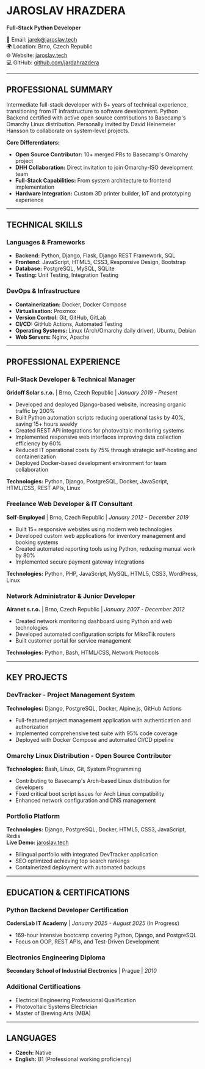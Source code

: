 # JAROSLAV HRAZDERA

**Full-Stack Python Developer**

📧 Email: [jarek@jaroslav.tech](mailto:jarek@jaroslav.tech)  
🌍 Location: Brno, Czech Republic  
🌐 Website: [jaroslav.tech](https://jaroslav.tech)  
💻 GitHub: [github.com/jardahrazdera](https://github.com/jardahrazdera)

---

## PROFESSIONAL SUMMARY

Intermediate full-stack developer with 6+ years of technical experience, transitioning from IT infrastructure to software development. Python Backend certified with active open source contributions to Basecamp's Omarchy Linux distribution. Personally invited by David Heinemeier Hansson to collaborate on system-level projects.

**Core Differentiators:**

- **Open Source Contributor:** 10+ merged PRs to Basecamp's Omarchy project
- **DHH Collaboration:** Direct invitation to join Omarchy-ISO development team  
- **Full-Stack Capabilities:** From system architecture to frontend implementation
- **Hardware Integration:** Custom 3D printer builder, IoT and prototyping experience

---

## TECHNICAL SKILLS

### Languages & Frameworks

- **Backend:** Python, Django, Flask, Django REST Framework, SQL
- **Frontend:** JavaScript, HTML5, CSS3, Responsive Design, Bootstrap
- **Database:** PostgreSQL, MySQL, SQLite
- **Testing:** Unit Testing, Integration Testing

### DevOps & Infrastructure

- **Containerization:** Docker, Docker Compose
- **Virtualisation:** Proxmox
- **Version Control:** Git, GitHub, GitLab
- **CI/CD:** GitHub Actions, Automated Testing
- **Operating Systems:** Linux (Arch/Omarchy daily driver), Ubuntu, Debian
- **Web Servers:** Nginx, Apache

---

## PROFESSIONAL EXPERIENCE

### Full-Stack Developer & Technical Manager

**Gridoff Solar s.r.o.** | Brno, Czech Republic | *January 2019 - Present*

- Developed and deployed Django-based website, increasing organic traffic by 200%
- Built Python automation scripts reducing operational tasks by 40%, saving 15+ hours weekly
- Created REST API integrations for photovoltaic monitoring systems
- Implemented responsive web interfaces improving data collection efficiency by 60%
- Reduced IT operational costs by 75% through strategic self-hosting and containerization
- Deployed Docker-based development environment for team collaboration

**Technologies:** Python, Django, PostgreSQL, Docker, JavaScript, HTML/CSS, REST APIs, Linux

### Freelance Web Developer & IT Consultant

**Self-Employed** | Brno, Czech Republic | *January 2012 - December 2019*

- Built 15+ responsive websites using modern web technologies
- Developed custom web applications for inventory management and booking systems
- Created automated reporting tools using Python, reducing manual work by 80%
- Implemented secure payment gateway integrations

**Technologies:** Python, PHP, JavaScript, MySQL, HTML5, CSS3, WordPress, Linux

### Network Administrator & Junior Developer

**Airanet s.r.o.** | Brno, Czech Republic | *January 2007 - December 2012*

- Created network monitoring dashboard using Python and web technologies
- Developed automated configuration scripts for MikroTik routers
- Built customer portal for service management

**Technologies:** Python, Bash, HTML/CSS, Network Protocols

---

## KEY PROJECTS

### DevTracker - Project Management System

**Technologies:** Django, PostgreSQL, Docker, Alpine.js, GitHub Actions

- Full-featured project management application with authentication and authorization
- Implemented comprehensive test suite with 95% code coverage
- Deployed with Docker Compose and automated CI/CD pipeline

### Omarchy Linux Distribution - Open Source Contributor

**Technologies:** Bash, Linux, Git, System Programming

- Contributing to Basecamp's Arch-based Linux distribution for developers
- Fixed critical boot script issues for Arch Linux compatibility
- Enhanced network configuration and DNS management

### Portfolio Platform

**Technologies:** Django, PostgreSQL, Docker, HTML5, CSS3, JavaScript, Redis  
**Live Demo:** [jaroslav.tech](https://jaroslav.tech)

- Bilingual portfolio with integrated DevTracker application
- SEO optimized achieving top search rankings
- Containerized deployment with automated backups

---

## EDUCATION & CERTIFICATIONS

### Python Backend Developer Certification

**CodersLab IT Academy** | *January 2025 - August 2025* (In Progress)

- 169-hour intensive bootcamp covering Python, Django, and PostgreSQL
- Focus on OOP, REST APIs, and Test-Driven Development

### Electronics Engineering Diploma

**Secondary School of Industrial Electronics** | Prague | *2010*

### Additional Certifications

- Electrical Engineering Professional Qualification
- Photovoltaic Systems Electrician
- Master of Brewing Arts (MBA)

---

## LANGUAGES

- **Czech:** Native
- **English:** B1 (Professional working proficiency)

